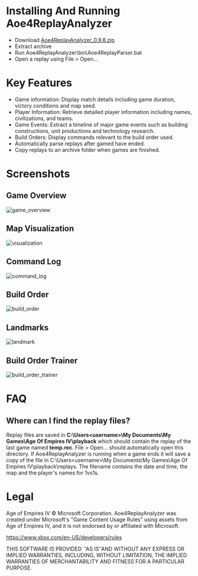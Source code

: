 # Installing And Running Aoe4ReplayAnalyzer 
 
- Download [Aoe4ReplayAnalyzer_0.9.6.zip](https://github.com/exoque/aoe4replayanalyzer/releases/download/v.0.9.6/Aoe4ReplayAnalyzer_0.9.6.zip)
- Extract archive
- Run Aoe4ReplayAnalyzer\bin\Aoe4ReplayParser.bat
- Open a replay using File > Open...

# Key Features

- Game information: Display match details including game duration, victory conditions and map seed.
- Player Information: Retrieve detailed player information including names, civilizations, and teams.
- Game Events: Extract a timeline of major game events such as building constructions, unit productions and technology research.
- Build Orders: Display commands relevant to the build order used.
- Automatically parse replays after gamed have ended.
- Copy replays to an archive folder when games are finished.

# Screenshots
## Game Overview
![game_overview](https://github.com/user-attachments/assets/08569e34-bd90-40a0-a2c4-dfb591489b78)
## Map Visualization
![visualization](https://github.com/user-attachments/assets/7d99b9fb-18d1-4d39-9ea7-20d675912922)
## Command Log
![command_log](https://github.com/user-attachments/assets/436f4903-c3e7-4d6e-be4d-f1783c93c038)
## Build Order
![build_order](https://github.com/user-attachments/assets/ca1c6e28-6266-4105-87cf-2d3b54f9985e)
## Landmarks
![landmark](https://github.com/user-attachments/assets/d3943cb9-9183-427b-8f92-06523a857d14)
## Build Order Trainer
![build_order_trainer](https://github.com/user-attachments/assets/13adf8cf-037c-46bb-9f77-d094b8033852)


# FAQ
## Where can I find the replay files?
Replay files are saved in **C:\Users\<username>\My Documents\My Games\Age Of Empires IV\playback** which should contain the replay of the last game named **temp.rec**. File > Open... should automatically open this directory. 
If Aoe4ReplayAnalyzer is running when a game ends it will save a copy of the file in C:\Users\<username>\My Documents\My Games\Age Of Empires IV\playback\replays. The filename contains the date and time, the map and the player's names for 1vs1s.  



# Legal
Age of Empires IV © Microsoft Corporation. Aoe4ReplayAnalyzer was created
under Microsoft's "Game Content Usage Rules" using assets from
Age of Empires IV, and it is not endorsed by or affiliated with Microsoft.

https://www.xbox.com/en-US/developers/rules


THIS SOFTWARE IS PROVIDED `'AS IS″AND WITHOUT
ANY EXPRESS OR IMPLIED WARRANTIES, INCLUDING,
WITHOUT LIMITATION, THE IMPLIED WARRANTIES OF
MERCHANTABILITY AND FITNESS FOR A PARTICULAR PURPOSE.
